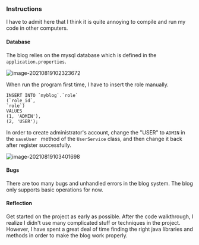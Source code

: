 ### Instructions

I have to admit here that I think it is quite annoying to compile and run my code in other computers. 

#### Database

The blog relies on the mysql database which is defined in the `application.properties`.

![image-20210819102323672](https://user-images.githubusercontent.com/82575585/130000778-94715612-4b01-4b12-8583-8aef58c9af05.png)

When run the program first time, I have to insert the role manually. 

```
INSERT INTO `myblog`.`role`
(`role_id`,
`role`)
VALUES
(1, 'ADMIN'),
(2, 'USER');
```

In order to create administrator's account, change the "USER" to `ADMIN` in the `saveUser ` method of the `UserService` class, and then change it back after register successfully. 

![image-20210819103401698](https://user-images.githubusercontent.com/82575585/130000802-6e9ab5f8-0886-4d12-a45b-50cf9f43b1b4.png)

#### Bugs

There are too many bugs and unhandled errors in the blog system. The blog only supports basic operations for now. 

#### Reflection

Get started on the project as early as possible. After the code walkthrough, I realize I didn't use many complicated stuff or techniques in the project. However, I have spent a great deal of time finding the right java libraries and methods in order to make the blog work properly.
